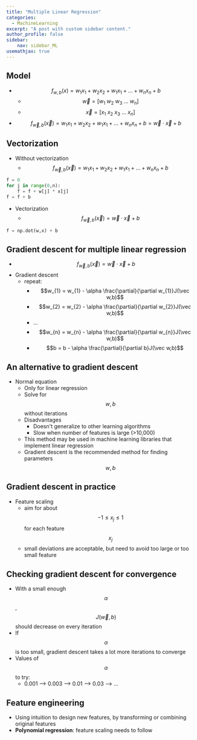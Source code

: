 ```yaml
---
title: "Multiple Linear Regression"
categories:
  - MachineLearning 
excerpt: "A post with custom sidebar content."
author_profile: false
sidebar:
    nav: sidebar_ML
usemathjax: true
---
```



## Model

- $$f_{w,b}(x) = w_{1}x_{1} + w_{2}x_{2} + w_{1}x_{1} + ... + w_{n}x_{n} + b$$
  - $$\vec{w} = [w_{1}\ w_{2}\ w_{3}\ ...\ w_{n}]$$
  - $$\vec{x} = [x_{1}\ x_{2}\ x_{3}\ ...\ x_{n}]$$
- $$f_{\vec{w},b}(\vec{x}) = w_{1}x_{1} + w_{2}x_{2} + w_{1}x_{1} + ... + w_{n}x_{n} + b = \vec{w} \cdot \vec{x} + b$$

## Vectorization

- Without vectorization
  - $$f_{\vec{w},b}(\vec{x}) = w_{1}x_{1} + w_{2}x_{2} + w_{1}x_{1} + ... + w_{n}x_{n} + b$$
```python
f = 0
for j in range(0,n):
    f = f + w[j] * x[j]
f = f + b
```

- Vectorization
  - $$f_{\vec{w},b}(\vec{x}) = \vec{w} \cdot \vec{x} + b$$
```python
f = np.dot(w,x) + b
```

## Gradient descent for multiple linear regression

- $$f_{\vec{w},b}(\vec{x}) = \vec{w} \cdot \vec{x} + b$$
- Gradient descent
  - repeat:
    - $$w_{1} = w_{1} - \alpha \frac{\partial}{\partial w_{1}}J(\vec w,b)$$
    - $$w_{2} = w_{2} - \alpha \frac{\partial}{\partial w_{2}}J(\vec w,b)$$
    - ...
    - $$w_{n} = w_{n} - \alpha \frac{\partial}{\partial w_{n}}J(\vec w,b)$$
    - $$b = b - \alpha \frac{\partial}{\partial b}J(\vec w,b)$$

## An alternative to gradient descent

- Normal equation
  - Only for linear regression
  - Solve for $$w, b$$ without iterations
  - Disadvantages
    - Doesn't generalize to other learning algorithms
    - Slow when number of features is large (\>10,000)
  - This method may be used in machine learning libraries that implement linear regression
  - Gradient descent is the recommended method for finding parameters $$w,b$$

## Gradient descent in practice

- Feature scaling
  - aim for about $$-1 \leq x_{j} \leq 1$$ for each feature $$x_{j}$$
  - small deviations are acceptable, but need to avoid too large or too small feature

## Checking gradient descent for convergence

- With a small enough $$\alpha$$, $$J(\vec {w}, b)$$ should decrease on every iteration
- If $$\alpha$$ is too small, gradient descent takes a lot more iterations to converge
- Values of $$\alpha$$ to try:
  - 0.001 --\> 0.003 --\> 0.01 --\> 0.03 --\> ...

## Feature engineering

- Using intuition to design new features, by transforming or combining original features
- **Polynomial regression**: feature scaling needs to follow
